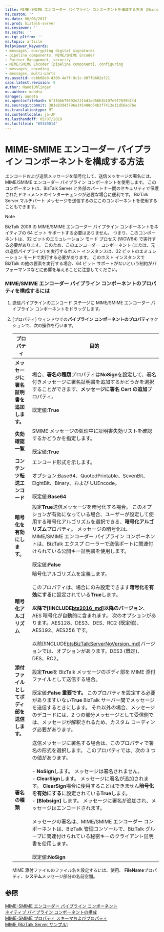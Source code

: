 ```yaml
---
title: MIME-SMIME エンコーダー パイプライン コンポーネントを構成する方法 |Microsoft Docs
ms.custom: ''
ms.date: 06/08/2017
ms.prod: biztalk-server
ms.reviewer: ''
ms.suite: ''
ms.tgt_pltfrm: ''
ms.topic: article
helpviewer_keywords:
- messages, encrypting digital signatures
- pipeline components, MIME/SMIME Encoder
- Partner Management, security
- MIME/SMIME Encoder [pipeline component], configuring
- messages, encoding
- messages, multi-parts
ms.assetid: dcbb08e8-d300-4e7f-9c1c-907fb602e721
caps.latest.revision: 9
author: MandiOhlinger
ms.author: mandia
manager: anneta
ms.openlocfilehash: 6f1fb6b75692e221bd1ed56b3b107e9f7039b1f4
ms.sourcegitcommit: 381e83d43796a345488d54b3f7413e11d56ad7be
ms.translationtype: MT
ms.contentlocale: ja-JP
ms.lasthandoff: 05/07/2019
ms.locfileid: "65340814"
---
```

# <a name="how-to-configure-the-mime-smime-encoder-pipeline-component"></a>MIME-SMIME エンコーダー パイプライン コンポーネントを構成する方法
エンコードおよび送信メッセージを暗号化して、送信メッセージの署名には、MIME/SMIME エンコーダー パイプライン コンポーネントを使用します。 このコンポーネントは、BizTalk Server と外部のパートナー間のセキュリティで保護されたドキュメントのインターチェンジが必要な場合に便利です。 BizTalk Server マルチパート メッセージを送信するのにこのコンポーネントを使用することもできます。  

> [!NOTE]
>  BizTalk 2006 の MIME/SMIME エンコーダー パイプライン コンポーネントをネイティブの 64 ビット サポートする必要はありません。  つまり、このコンポーネントは、32 ビットのエミュレーション モード プロセス (WOW64) で実行する必要があります。  このため、このエンコーダー コンポーネント (または、元の送信パイプライン) を実行するホスト インスタンスは、32 ビットのエミュレーション モードで実行する必要があります。  このホスト インスタンスで BizTalk の他の要素を実行する場合、64 ビット サポートがないという制約がパフォーマンスなどに影響を与えることに注意してください。  

### <a name="to-configure-the-properties-for-the-mimesmime-encoder-pipeline-component"></a>MIME/SMIME エンコーダー パイプライン コンポーネントのプロパティを構成するには  

1. 送信パイプラインのエンコード ステージに MIME/SMIME エンコーダー パイプライン コンポーネントをドラッグします。  

2. [プロパティ] ウィンドウでの**パイプライン コンポーネントのプロパティ**セクションで、次の操作を行います。  


   |             プロパティ             |                                                                                                                                                                                                                                                                                                                              目的                                                                                                                                                                                                                                                                                                                               |
   |----------------------------------|-----------------------------------------------------------------------------------------------------------------------------------------------------------------------------------------------------------------------------------------------------------------------------------------------------------------------------------------------------------------------------------------------------------------------------------------------------------------------------------------------------------------------------------------------------------------------------------------------------------------------------------------------------------------------|
   | **メッセージに署名証明書を追加します。**  |                                                                                                                                                                                                                    場合、**署名の種類**プロパティは**NoSign**を設定して、署名付きメッセージに署名証明書を追加するかどうかを選択することができます、**メッセージに署名 Cert の追加**プロパティ。<br /><br /> 既定値:**True**                                                                                                                                                                                                                     |
   |    **失効確認一覧**     |                                                                                                                                                                                                                                                                   SMIME メッセージの処理中に証明書失効リストを確認するかどうかを指定します。<br /><br /> 既定値:**True**                                                                                                                                                                                                                                                                    |
   |  **コンテンツ転送エンコード**   |                                                                                                                                                                                                                                                     エンコード形式を示します。<br /><br /> オプション:Base64、QuotedPrintable、SevenBit、EightBit、Binary、および UUEncode。<br /><br /> 既定値:**Base64**                                                                                                                                                                                                                                                      |
   |      **暗号化を有効にします。**       |                                                                                                                                     設定**True**送信メッセージを暗号化する場合。 このオプションが有効になっている場合、ユーザーが設定して使用する暗号化アルゴリズムを選択できる、**暗号化アルゴリズム**プロパティ。 メッセージの暗号化は、MIME/SMIME エンコーダー パイプライン コンポーネントは、BizTalk エクスプ ローラーで送信ポートに関連付けられている公開キー証明書を使用します。<br /><br /> 既定値:**False**                                                                                                                                     |
   |     **暗号化アルゴリズム**     |                                                                            暗号化アルゴリズムを定義します。<br /><br /> このプロパティは、場合にのみ設定できます**暗号化を有効にする**に設定されている**True**します。<br /><br />**以降で[!INCLUDE[bts2016_md](../includes/bts2016-md.md)]以降のバージョン**、AES 暗号化が自動的に含まれます。 次のオプションがあります。AES128、DES3、DES、RC2 (既定値)、AES192、AES256 です。<br /><br />以前[!INCLUDE[btsBizTalkServerNoVersion_md](../includes/btsbiztalkservernoversion-md.md)]バージョンでは、オプションがあります。DES3 (既定)、DES、RC2。                                                                             |
   | **添付ファイルとしてボディ部を送信します。** |                                                                                                                                        設定**True**を BizTalk メッセージのボディ部を MIME 添付ファイルとして送信する場合。<br /><br /> 既定値:**False** **重要です。** このプロパティを設定する必要がありますいない**True** BizTalk サーバー間でメッセージを送信するときにします。 それ以外の場合、メッセージのデコードには、2 つの部分メッセージとして受信側では、メッセージが解釈されるため、カスタム コーディング必要があります。                                                                                                                                        |
   |        **署名の種類**        | 送信メッセージに署名する場合は、このプロパティで署名の形式を選択します。 このプロパティでは、次の 3 つの値があります。<br /><br /> -   **NoSign**します。 メッセージは署名されません。<br />-   **ClearSign**します。 メッセージに署名が追加されます。 **ClearSign**場合に使用することはできません**暗号化を有効にする**に設定されている**True**します。<br />-   **[Blobsign]** します。 メッセージに署名が追加され、メッセージはエンコードされます。<br /><br /> メッセージの署名は、MIME/SMIME エンコーダー コンポーネントは、BizTalk 管理コンソールで、BizTalk グループに関連付けられている秘密キーのクライアント証明書を使用します。<br /><br /> 既定値:**NoSign** |

   MIME 添付ファイルのファイル名を設定するには、使用、 **FileName**プロパティ、**システム**メッセージ部分の名前空間。  

## <a name="see-also"></a>参照  
 [MIME-SMIME エンコーダー パイプライン コンポーネント](../core/mime-smime-encoder-pipeline-component.md)   
 [ネイティブ パイプライン コンポーネントの構成](../core/configuring-native-pipeline-components.md)   
 [MIME-SMIME プロパティ スキーマおよびプロパティ](../core/mime-smime-property-schema-and-properties.md)   
 [MIME (BizTalk Server サンプル)](../core/mime-biztalk-server-sample.md)